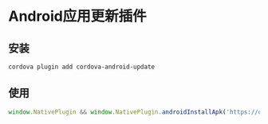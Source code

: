 # Android应用更新插件

## 安装

`cordova plugin add cordova-android-update`

## 使用
```typescript
window.NativePlugin && window.NativePlugin.androidInstallApk('https://qd.myapp.com/myapp/qqteam/Androidlite/qqlite_3.7.1.704_android_r110206_GuanWang_537057973_release_10000484.apk');

```
